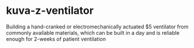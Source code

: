 # kuva-z-ventilator
Building a hand-cranked or electromechanically actuated $5 ventilator from commonly available materials, which can be built in a day and is reliable enough for 2-weeks of patient ventilation
